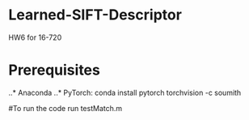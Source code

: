 # Learned-SIFT-Descriptor
HW6 for 16-720
# Prerequisites 
..* Anaconda
..* PyTorch: conda install pytorch torchvision -c soumith

#To run the code
run testMatch.m
